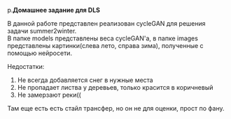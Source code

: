 p.**Домашнее задание для DLS**  <p>
В данной работе представлен реализован cycleGAN для решения задачи summer2winter.  
В папке models представлены веса cycleGAN'a, в папке images представлены картинки(слева лето, справа зима), полученные с помощью нейросети.  

Недостатки:
  1) Не всегда добавляется снег в нужные места
  2) Не пропадает листва у деревьев, только красится в коричневый
  3) Не замерзают реки((
  
  
Там еще есть есть стайл трансфер, но он не для оценки, прост по фану.
